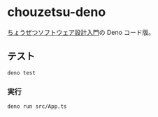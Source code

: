 # chouzetsu-deno

[ちょうぜつソフトウェア設計入門](https://gihyo.jp/book/2022/978-4-297-13234-7)の Deno コード版。

## テスト

```
deno test
```

### 実行

```
deno run src/App.ts
```
